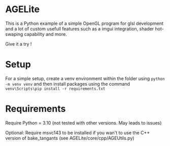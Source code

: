 # AGELite
This is a Python example of a simple OpenGL program for glsl development and a lot of custom usefull features such as a imgui integration, shader hot-swaping capability and more.

Give it a try !

# Setup
For a simple setup, create a venv environment within the folder using `python -m venv venv` and then install packages using the command `venv\Scripts\pip install -r requirements.txt`

# Requirements
Require Python = 3.10 (not tested with other versions. May leads to issues)

Optional: Require msvc143 to be installed if you wan't to use the C++ version of bake_tangants (see AGELite/core/cpp/AGEUtils.py)
